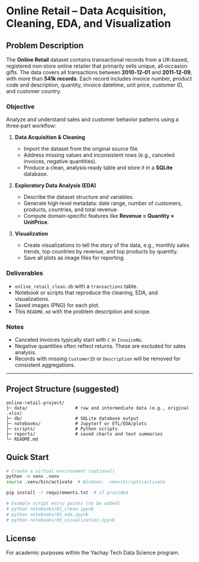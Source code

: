 # Online Retail – Data Acquisition, Cleaning, EDA, and Visualization

## Problem Description

The **Online Retail** dataset contains transactional records from a UK-based, registered non‑store online retailer that primarily sells unique, all‑occasion gifts. The data covers all transactions between **2010‑12‑01** and **2011‑12‑09**, with more than **541k records**. Each record includes invoice number, product code and description, quantity, invoice datetime, unit price, customer ID, and customer country.

### Objective
Analyze and understand sales and customer behavior patterns using a three‑part workflow:

1. **Data Acquisition & Cleaning**  
   - Import the dataset from the original source file.  
   - Address missing values and inconsistent rows (e.g., canceled invoices, negative quantities).  
   - Produce a clean, analysis‑ready table and store it in a **SQLite** database.

2. **Exploratory Data Analysis (EDA)**  
   - Describe the dataset structure and variables.  
   - Generate high‑level metadata: date range, number of customers, products, countries, and total revenue.  
   - Compute domain‑specific features like **Revenue = Quantity × UnitPrice**.

3. **Visualization**  
   - Create visualizations to tell the story of the data, e.g., monthly sales trends, top countries by revenue, and top products by quantity.  
   - Save all plots as image files for reporting.

### Deliverables
- `online_retail_clean.db` with a `transactions` table.
- Notebook or scripts that reproduce the cleaning, EDA, and visualizations.
- Saved images (PNG) for each plot.
- This `README.md` with the problem description and scope.

### Notes
- Canceled invoices typically start with `C` in `InvoiceNo`.  
- Negative quantities often reflect returns. These are excluded for sales analysis.  
- Records with missing `CustomerID` or `Description` will be removed for consistent aggregations.

---

## Project Structure (suggested)
```
online-retail-project/
├─ data/                  # raw and intermediate data (e.g., original .xlsx)
├─ db/                    # SQLite database output
├─ notebooks/             # Jupyterf or ETL/EDA/plots
├─ scripts/               # Python scripts 
├─ reports/               # saved charts and text summaries
└─ README.md
```

## Quick Start
```bash
# Create a virtual environment (optional)
python -m venv .venv
source .venv/bin/activate  # Windows: .venv\Scripts\activate

pip install -r requirements.txt  # if provided

# Example script entry points (to be added)
# python notebooks/01_clean.ipynb
# python notebooks/02_eda.ipynb
# python notebooks/03_visualization.ipynb
```

## License
For academic purposes within the Yachay Tech Data Science program.
